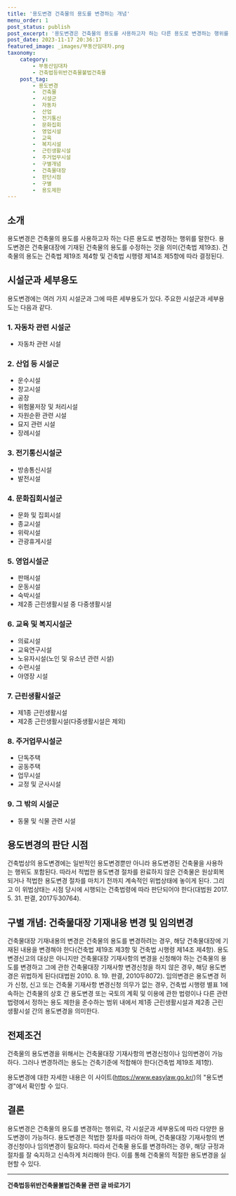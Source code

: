 ```yaml
---
title: '용도변경 건축물의 용도를 변경하는 개념'
menu_order: 1
post_status: publish
post_excerpt: '용도변경은 건축물의 용도를 사용하고자 하는 다른 용도로 변경하는 행위를 말한다. 용도변경은 건축물대장에 기재된 건축물의 용도를 수정하는 것을 의미 건축법 제19조 . 건축물의 용도는 건축법 제19조 제4항 및 건축법 시행령 제14조 제5항에 따라 결정된다.'
post_date: 2023-11-17 20:36:17
featured_image: _images/부동산임대차.png
taxonomy:
    category:
        - 부동산임대차
        - 건축법등위반건축물불법건축물
    post_tag:
        - 용도변경
        -  건축물
        -  시설군
        -  자동차
        -  산업
        -  전기통신
        -  문화집회
        -  영업시설
        -  교육
        -  복지시설
        -  근린생활시설
        -  주거업무시설
        -  구별개념
        -  건축물대장
        -  판단시점
        -  구별
        -  용도제한
---
```



## 소개

용도변경은 건축물의 용도를 사용하고자 하는 다른 용도로 변경하는 행위를 말한다. 용도변경은 건축물대장에 기재된 건축물의 용도를 수정하는 것을 의미(건축법 제19조). 건축물의 용도는 건축법 제19조 제4항 및 건축법 시행령 제14조 제5항에 따라 결정된다.

## 시설군과 세부용도

용도변경에는 여러 가지 시설군과 그에 따른 세부용도가 있다. 주요한 시설군과 세부용도는 다음과 같다.

### 1. 자동차 관련 시설군

- 자동차 관련 시설

### 2. 산업 등 시설군

- 운수시설
- 창고시설
- 공장
- 위험물저장 및 처리시설
- 자원순환 관련 시설
- 묘지 관련 시설
- 장례시설

### 3. 전기통신시설군

- 방송통신시설
- 발전시설

### 4. 문화집회시설군

- 문화 및 집회시설
- 종교시설
- 위락시설
- 관광휴게시설

### 5. 영업시설군

- 판매시설
- 운동시설
- 숙박시설
- 제2종 근린생활시설 중 다중생활시설

### 6. 교육 및 복지시설군

- 의료시설
- 교육연구시설
- 노유자시설(노인 및 유소년 관련 시설)
- 수련시설
- 야영장 시설

### 7. 근린생활시설군

- 제1종 근린생활시설
- 제2종 근린생활시설(다중생활시설은 제외)

### 8. 주거업무시설군

- 단독주택
- 공동주택
- 업무시설
- 교정 및 군사시설

### 9. 그 밖의 시설군

- 동물 및 식물 관련 시설

## 용도변경의 판단 시점

건축법상의 용도변경에는 일반적인 용도변경뿐만 아니라 용도변경된 건축물을 사용하는 행위도 포함된다. 따라서 적법한 용도변경 절차를 완료하지 않은 건축물은 원상회복되거나 적법한 용도변경 절차를 마치기 전까지 계속적인 위법상태에 놓이게 된다. 그리고 이 위법상태는 시점 당시에 시행되는 건축법령에 따라 판단되어야 한다(대법원 2017. 5. 31. 판결, 2017두30764).

## 구별 개념: 건축물대장 기재내용 변경 및 임의변경

건축물대장 기재내용의 변경은 건축물의 용도를 변경하려는 경우, 해당 건축물대장에 기재된 내용을 변경해야 한다(건축법 제19조 제3항 및 건축법 시행령 제14조 제4항). 용도변경신고의 대상은 아니지만 건축물대장 기재사항의 변경을 신청해야 하는 건축물의 용도를 변경하고 그에 관한 건축물대장 기재사항 변경신청을 하지 않은 경우, 해당 용도변경은 위법하게 된다(대법원 2010. 8. 19. 판결, 2010두8072). 임의변경은 용도변경 허가 신청, 신고 또는 건축물 기재사항 변경신청 의무가 없는 경우, 건축법 시행령 별표 1에 속하는 건축물의 상호 간 용도변경 또는 국토의 계획 및 이용에 관한 법령이나 다른 관련 법령에서 정하는 용도 제한을 준수하는 범위 내에서 제1종 근린생활시설과 제2종 근린생활시설 간의 용도변경을 의미한다.

## 전제조건

건축물의 용도변경을 위해서는 건축물대장 기재사항의 변경신청이나 임의변경이 가능하다. 그러나 변경하려는 용도는 건축기준에 적합해야 한다(건축법 제19조 제1항).

용도변경에 대한 자세한 내용은 이 사이트(https://www.easylaw.go.kr/)의 "용도변경"에서 확인할 수 있다.

## 결론

용도변경은 건축물의 용도를 변경하는 행위로, 각 시설군과 세부용도에 따라 다양한 용도변경이 가능하다. 용도변경은 적법한 절차를 따라야 하며, 건축물대장 기재사항의 변경신청이나 임의변경이 필요하다. 따라서 건축물 용도를 변경하려는 경우, 해당 규정과 절차를 잘 숙지하고 신속하게 처리해야 한다. 이를 통해 건축물의 적절한 용도변경을 실현할 수 있다.
<!-- wp:separator -->
<hr class="wp-block-separator has-alpha-channel-opacity"/>
<!-- /wp:separator -->

<!-- wp:group {"backgroundColor":"base","layout":{"type":"constrained"}} -->
<div class="wp-block-group has-base-background-color has-background"><!-- wp:paragraph {"align":"center","fontSize":"medium"} -->
<p class="has-text-align-center has-large-font-size"><strong>건축법등위반건축물불법건축물 관련 글 바로가기</strong></p>
<!-- /wp:paragraph -->


<!-- wp:latest-posts
{"categories":[{"id":22567,"count":19,"description":"","link":"https://uknowlaw.com/category/%ea%b1%b4%ec%b6%95%eb%b2%95%eb%93%b1%ec%9c%84%eb%b0%98%ea%b1%b4%ec%b6%95%eb%ac%bc%eb%b6%88%eb%b2%95%ea%b1%b4%ec%b6%95%eb%ac%bc/","name":"건축법등위반건축물불법건축물","slug":"건축법등위반건축물불법건축물","taxonomy":"category","parent":0,"meta":[],"_links":{"self":[{"href":"https://uknowlaw.com/wp-json/wp/v2/categories/22567"}],"collection":[{"href":"https://uknowlaw.com/wp-json/wp/v2/categories"}],"about":[{"href":"https://uknowlaw.com/wp-json/wp/v2/taxonomies/category"}],"wp:post_type":[{"href":"https://uknowlaw.com/wp-json/wp/v2/posts?categories=22567"}],"curies":[{"name":"wp","href":"https://api.w.org/{rel}","templated":true}]}}],"postsToShow":100,"excerptLength":28,"postLayout":"grid","columns":2,"featuredImageAlign":"left","featuredImageSizeSlug":"large","fontSize":"small"} /--></div>
<!-- /wp:group -->